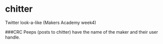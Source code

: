 # chitter
Twitter look-a-like (Makers Academy week4)

###CRC
Peeps (posts to chitter) have the name of the maker and their user handle.